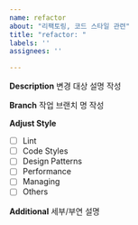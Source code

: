 ```yaml
---
name: refactor
about: "리팩토링, 코드 스타일 관련"
title: "refactor: "
labels: ''
assignees: ''

---
```


**Description**
변경 대상 설명 작성

**Branch**
작업 브랜치 명 작성

**Adjust Style**
- [ ] Lint
- [ ] Code Styles
- [ ] Design Patterns
- [ ] Performance
- [ ] Managing
- [ ] Others

**Additional**
세부/부연 설명
